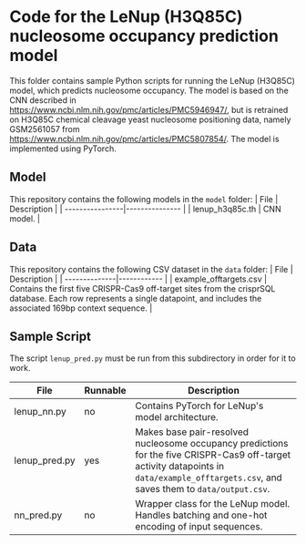 # Code for the LeNup (H3Q85C) nucleosome occupancy prediction model

This folder contains sample Python scripts for running the LeNup (H3Q85C) model, which predicts nucleosome occupancy. The model is based on the CNN described in https://www.ncbi.nlm.nih.gov/pmc/articles/PMC5946947/, but is retrained on H3Q85C chemical cleavage yeast nucleosome positioning data, namely GSM2561057 from https://www.ncbi.nlm.nih.gov/pmc/articles/PMC5807854/. The model is implemented using PyTorch.


## Model
This repository contains the following models in the ```model``` folder:
|      File       |  Description   |
| ----------------|--------------- |
| lenup_h3q85c.th | CNN model.     |

## Data
This repository contains the following CSV dataset in the ```data``` folder:
| File | Description |
| --------------|------------ |
| example_offtargets.csv | Contains the first five CRISPR-Cas9 off-target sites from the crisprSQL database. Each row represents a single datapoint, and includes the associated 169bp context sequence. |

## Sample Script
The script ```lenup_pred.py``` must be run from this subdirectory in order for it to work.

| File | Runnable | Description |
| -------| -------- | -------------|
| lenup_nn.py | no | Contains PyTorch for LeNup's model architecture. |
| lenup_pred.py | yes | Makes base pair-resolved nucleosome occupancy predictions for the five CRISPR-Cas9 off-target activity datapoints in ```data/example_offtargets.csv```, and saves them to ```data/output.csv```. |
| nn_pred.py | no | Wrapper class for the LeNup model. Handles batching and one-hot encoding of input sequences. |
